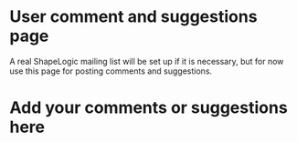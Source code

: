 # User comment and suggestions page #

A real ShapeLogic mailing list will be set up if it is necessary, but for now use this page for posting comments and suggestions.

# Add your comments or suggestions here #